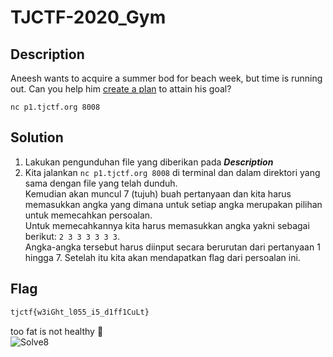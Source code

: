# TJCTF-2020_Gym
## Description
Aneesh wants to acquire a summer bod for beach week, but time is running out. Can you help him  [create a plan](https://static.tjctf.org/bed9d7b7327958dab4d07b06772a032f3e97455e310956558579e8838762b5e2_gym)  to attain his goal?

`nc p1.tjctf.org 8008`

## Solution
1. Lakukan pengunduhan file yang diberikan pada **_Description_**
2.  Kita jalankan  `nc p1.tjctf.org 8008` di terminal dan dalam direktori yang sama dengan file yang telah dunduh. <br>
Kemudian akan muncul 7 (tujuh) buah pertanyaan dan kita harus memasukkan angka yang dimana untuk setiap angka merupakan pilihan untuk memecahkan persoalan. <br>
Untuk memecahkannya kita harus memasukkan angka yakni sebagai berikut:
`2 3 3 3 3 3 3`.<br>
Angka-angka tersebut harus diinput secara berurutan dari pertanyaan 1 hingga 7. Setelah itu kita akan mendapatkan flag dari persoalan ini.

## Flag
```html
tjctf{w3iGht_l055_i5_d1ff1CuLt}
```
too fat is not healthy :hospital: <br>
![Solve8](https://user-images.githubusercontent.com/49342639/83150724-d2c1ce80-a125-11ea-88a9-3042fffdc3b0.PNG)
